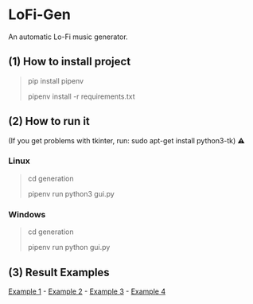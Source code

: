 # LoFi-Gen

An automatic Lo-Fi music generator.

## (1) How to install project

> pip install pipenv
>
> pipenv install -r requirements.txt

## (2) How to run it

(If you get problems with tkinter, run: sudo apt-get install python3-tk) ⚠️

### Linux
> cd generation
>
> pipenv run python3 gui.py

### Windows
> cd generation
>
> pipenv run python gui.py

## (3) Result Examples
[Example 1](https://www.youtube.com/watch?v=gb44vycHLWg) -
[Example 2](https://drive.google.com/file/d/1X_a6cyAXgFruQ3ygUea5yVds7B50Y2Nm/view) -
[Example 3](https://drive.google.com/file/d/1X_a6cyAXgFruQ3ygUea5yVds7B50Y2Nm/view) -
[Example 4](https://drive.google.com/file/d/1V-4bBE1US6ttShktntnHoQX0kL5chV5S/view)
